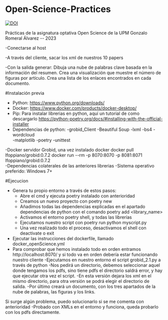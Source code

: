 # Open-Science-Practices
[![DOI](https://zenodo.org/badge/599046489.svg)](https://zenodo.org/badge/latestdoi/599046489)

Prácticas de la asignatura optativa Open Science de la UPM
Gonzalo Romeral Álvarez -- 2023


-Conectarse al host

-A través del cliente, sacar los xml de nuestros 10 papers

-Con la salida generar:
Dibuja una nube de palabras clave basada en la información del resumen.
Crea una visualización que muestre el número de figuras por artículo.
Crea una lista de los enlaces encontrados en cada documento.

#Instalación previa
- Python: https://www.python.org/downloads/
- Docker: https://www.docker.com/products/docker-desktop/
- Pip: Para instalar librerias en python, aquí un tutorial de como descargarlo https://python-poetry.org/docs/#installing-with-the-official-installer
- Dependencias de python:
    -grobid_Client
    -Beautiful Soup
    -lxml
    -bs4
    -wordcloud  
    -matplotlib
    -poetry
    -unittest
    
-Docker servidor Grobid, una vez instalado docker
   docker pull lfoppiano/grobid:0.7.2
   docker run --rm -p 8070:8070 -p 8081:8071 lfoppiano/grobid:0.7.2   
-Dependencias colaterales de las anteriores librerias
-Sistema operativo preferido: Windows 7+

#Ejecucion 
- Genera tu propio entorno a través de estos pasos:
   * Abre el cmd y ejecuta poetry instalado con anterioridad
   * Creamos un nuevo proyecto con poetry new <name>
   * Añadimos todas las dependencias explicadas en el apartado dependencias de python con el comando poetry add <library_name>
   * Activamos el entorno poetry shell, y todas las librerías
   * Ejecutamos nuestro script con poetry run python myscript.py
   * Una vez realizado todo el proceso, desactivamos el shell con  deactivate o exit
- Ejecutar las instrucciones del dockerfile, llamado docker_openScience.yml
- Para comprobar que hemos instalado todo en orden entramos http://localhost:8070/ y si todo va en orden debería estar funcionando nuestro cliente 
-Ejecutamos en nuestro entorno el script grobid_2.1.py a través de python 
-Nos pedirá un directorio, debemos seleccionar aquel donde tengamos los pdfs, sino tiene pdfs el directorio saldrá error, y hay que ejecutar otra vez el script.
-En esta versión dejara los xml en el mismo directorio, para otra versión se podrá elegir el directorio de salida.
-Por último creará un documento, con los tres apartados de la nube de palabras, las figuras y los links.

Si surge algún problema, puedo solucionarlo si se me comenta con anterioridad
-Probado con XMLs en el entorno y funciona, queda probarlo con los pdfs directamente.
